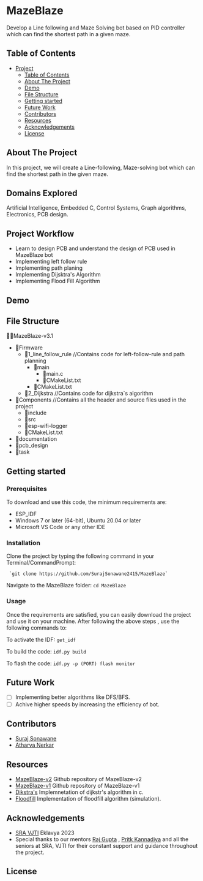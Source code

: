# MazeBlaze
Develop a Line following and Maze Solving bot based on PID controller which can find the shortest path in a given maze.

## Table of Contents

- [Project](#project)
   - [Table of Contents](#table-of-contents)
   - [About The Project](#about-the-project)
   - [Demo](#demo)
   - [File Structure](#file-structure)
   - [Getting started](#getting-started)
   - [Future Work](#future-work)
   - [Contributors](#contributors)
   - [Resources](#resources)
   - [Acknowledgements](#acknowledgements)
   - [License](#license)

## About The Project
In this project, we will create a Line-following, Maze-solving bot which can find the shortest path in the given maze.

## Domains Explored
 Artificial Intelligence, Embedded C, Control Systems, Graph algorithms, Electronics, PCB design.

## Project Workflow
- Learn to design PCB and understand the design of PCB used in MazeBlaze bot
- Implementing left follow rule
- Implementing path planing
- Implementing Dijsktra's Algorithm
- Implementing Flood Fill Algorithm
  
## Demo

## File Structure

👨‍💻MazeBlaze-v3.1
- 📂Firmware
  - 📂1_line_follow_rule //Contains code for left-follow-rule and path planning
    - 📂main
      - 📄main.c
      - 📄CMakeList.txt
    - 📄CMakeList.txt
  - 📂2_Dijkstra //Contains code for dijkstra`s algorithm
- 📂Components //Contains all the header and source files used in the project
  - 📂include
  - 📂src
  - 📂esp-wifi-logger
  - 📄CMakeList.txt
- 📂documentation
- 📂pcb_design
- 📂task

## Getting started
### Prerequisites
To download and use this code, the minimum requirements are:
- ESP_IDF
- Windows 7 or later (64-bit), Ubuntu 20.04 or later
- Microsoft VS Code or any other IDE

### Installation
Clone the project by typing the following command in your Terminal/CommandPrompt:
      
     `git clone https://github.com/SurajSonawane2415/MazeBlaze`

Navigate to the MazeBlaze folder:
`cd MazeBlaze`

### Usage

Once the requirements are satisfied, you can easily download the project and use it on your machine. After following the above steps , use the following commands to:

To activate the IDF:
`get_idf`

To build the code:
`idf.py build`

To flash the code:
`idf.py -p (PORT) flash monitor`

## Future Work
- [ ] Implementing better algorithms like DFS/BFS.
- [ ] Achive higher speeds by increasing the efficiency of bot.

## Contributors
- [Suraj Sonawane](https://github.com/SurajSonawane2415)
- [Atharva Nerkar](https://github.com/ARN1954)

## Resources
- [MazeBlaze-v2](https://github.com/PritK99/MazeBlaze) Github repository of MazeBlaze-v2 
- [MazeBlaze-v1](https://github.com/ChinmayLonkar/MAZEBLAZE) Github repository of MazeBlaze-v1
- [Dikstra's](https://www-geeksforgeeks-org.cdn.ampproject.org/v/s/www.geeksforgeeks.org/printing-paths-dijkstras-shortest-path-algorithm/amp/?usqp=mq331AQIUAKwASCAAgM%3D&amp_js_v=a9&amp_gsa=1#referrer=https%3A%2F%2Fwww.google.com&csi=1&ampshare=https%3A%2F%2Fwww.geeksforgeeks.org%2Fprinting-paths-dijkstras-shortest-path-algorithm%2Famp%2F%23referrer%3Dhttps%253A%252F%252Fwww.google.com%26csi%3D1%26ampshare%3Dhttps%253A%252F%252Fwww.geeksforgeeks.org%252Fprinting-paths-dijkstras-shortest-path-algorithm%252F) Implemnetation of dijkstr's algorithm in c.
- [Floodfill](https://github.com/Isuru-Dissanayake/piccola) Implementation of floodfill algorithm (simulation).

## Acknowledgements 
- [SRA VJTI](https://sravjti.in/) Eklavya 2023
- Special thanks to our mentors [Raj Gupta](https://github.com/RajGupta17) , [Pritk Kannadiya](https://github.com/PritK99)  and all the seniors at SRA, VJTI for their constant support and guidance throughout the project.

## License

